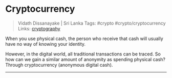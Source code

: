 # Cryptocurrency

> Vidath Dissanayake | Sri Lanka
> Tags: #crypto #crypto/cryptocurrency
> Links: [cryptography](../cryptography.md)

When you use physical cash, the person who receive that cash will usually have no way of knowing your identity.

However, in the digital world, all traditional transactions can be traced. So how can we gain a similar amount of anonymity as spending physical cash? Through cryptocurrency (anonymous digital cash).

---
